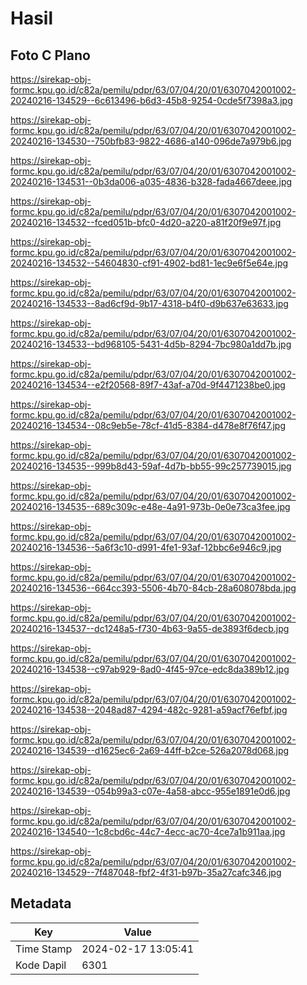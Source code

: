 # Hasil

## Foto C Plano

https://sirekap-obj-formc.kpu.go.id/c82a/pemilu/pdpr/63/07/04/20/01/6307042001002-20240216-134529--6c613496-b6d3-45b8-9254-0cde5f7398a3.jpg

https://sirekap-obj-formc.kpu.go.id/c82a/pemilu/pdpr/63/07/04/20/01/6307042001002-20240216-134530--750bfb83-9822-4686-a140-096de7a979b6.jpg

https://sirekap-obj-formc.kpu.go.id/c82a/pemilu/pdpr/63/07/04/20/01/6307042001002-20240216-134531--0b3da006-a035-4836-b328-fada4667deee.jpg

https://sirekap-obj-formc.kpu.go.id/c82a/pemilu/pdpr/63/07/04/20/01/6307042001002-20240216-134532--fced051b-bfc0-4d20-a220-a81f20f9e97f.jpg

https://sirekap-obj-formc.kpu.go.id/c82a/pemilu/pdpr/63/07/04/20/01/6307042001002-20240216-134532--54604830-cf91-4902-bd81-1ec9e6f5e64e.jpg

https://sirekap-obj-formc.kpu.go.id/c82a/pemilu/pdpr/63/07/04/20/01/6307042001002-20240216-134533--8ad6cf9d-9b17-4318-b4f0-d9b637e63633.jpg

https://sirekap-obj-formc.kpu.go.id/c82a/pemilu/pdpr/63/07/04/20/01/6307042001002-20240216-134533--bd968105-5431-4d5b-8294-7bc980a1dd7b.jpg

https://sirekap-obj-formc.kpu.go.id/c82a/pemilu/pdpr/63/07/04/20/01/6307042001002-20240216-134534--e2f20568-89f7-43af-a70d-9f4471238be0.jpg

https://sirekap-obj-formc.kpu.go.id/c82a/pemilu/pdpr/63/07/04/20/01/6307042001002-20240216-134534--08c9eb5e-78cf-41d5-8384-d478e8f76f47.jpg

https://sirekap-obj-formc.kpu.go.id/c82a/pemilu/pdpr/63/07/04/20/01/6307042001002-20240216-134535--999b8d43-59af-4d7b-bb55-99c257739015.jpg

https://sirekap-obj-formc.kpu.go.id/c82a/pemilu/pdpr/63/07/04/20/01/6307042001002-20240216-134535--689c309c-e48e-4a91-973b-0e0e73ca3fee.jpg

https://sirekap-obj-formc.kpu.go.id/c82a/pemilu/pdpr/63/07/04/20/01/6307042001002-20240216-134536--5a6f3c10-d991-4fe1-93af-12bbc6e946c9.jpg

https://sirekap-obj-formc.kpu.go.id/c82a/pemilu/pdpr/63/07/04/20/01/6307042001002-20240216-134536--664cc393-5506-4b70-84cb-28a608078bda.jpg

https://sirekap-obj-formc.kpu.go.id/c82a/pemilu/pdpr/63/07/04/20/01/6307042001002-20240216-134537--dc1248a5-f730-4b63-9a55-de3893f6decb.jpg

https://sirekap-obj-formc.kpu.go.id/c82a/pemilu/pdpr/63/07/04/20/01/6307042001002-20240216-134538--c97ab929-8ad0-4f45-97ce-edc8da389b12.jpg

https://sirekap-obj-formc.kpu.go.id/c82a/pemilu/pdpr/63/07/04/20/01/6307042001002-20240216-134538--2048ad87-4294-482c-9281-a59acf76efbf.jpg

https://sirekap-obj-formc.kpu.go.id/c82a/pemilu/pdpr/63/07/04/20/01/6307042001002-20240216-134539--d1625ec6-2a69-44ff-b2ce-526a2078d068.jpg

https://sirekap-obj-formc.kpu.go.id/c82a/pemilu/pdpr/63/07/04/20/01/6307042001002-20240216-134539--054b99a3-c07e-4a58-abcc-955e1891e0d6.jpg

https://sirekap-obj-formc.kpu.go.id/c82a/pemilu/pdpr/63/07/04/20/01/6307042001002-20240216-134540--1c8cbd6c-44c7-4ecc-ac70-4ce7a1b911aa.jpg

https://sirekap-obj-formc.kpu.go.id/c82a/pemilu/pdpr/63/07/04/20/01/6307042001002-20240216-134529--7f487048-fbf2-4f31-b97b-35a27cafc346.jpg


## Metadata

| Key        | Value               |
| ---------- | ------------------- |
| Time Stamp | 2024-02-17 13:05:41 |
| Kode Dapil | 6301                |



